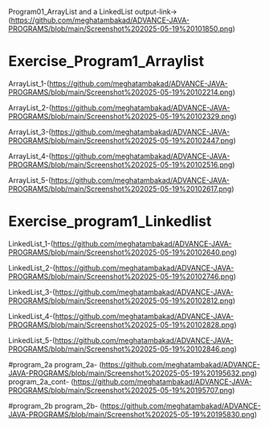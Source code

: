 Program01_ArrayList and a LinkedList output-link->(https://github.com/meghatambakad/ADVANCE-JAVA-PROGRAMS/blob/main/Screenshot%202025-05-19%20101850.png)

# Exercise_Program1_Arraylist

ArrayList_1-(https://github.com/meghatambakad/ADVANCE-JAVA-PROGRAMS/blob/main/Screenshot%202025-05-19%20102214.png)

ArrayList_2-(https://github.com/meghatambakad/ADVANCE-JAVA-PROGRAMS/blob/main/Screenshot%202025-05-19%20102329.png)

ArrayList_3-(https://github.com/meghatambakad/ADVANCE-JAVA-PROGRAMS/blob/main/Screenshot%202025-05-19%20102447.png)  

ArrayList_4-(https://github.com/meghatambakad/ADVANCE-JAVA-PROGRAMS/blob/main/Screenshot%202025-05-19%20102516.png)

ArrayList_5-(https://github.com/meghatambakad/ADVANCE-JAVA-PROGRAMS/blob/main/Screenshot%202025-05-19%20102617.png)

# Exercise_program1_Linkedlist

LinkedList_1-(https://github.com/meghatambakad/ADVANCE-JAVA-PROGRAMS/blob/main/Screenshot%202025-05-19%20102640.png)

LinkedList_2-(https://github.com/meghatambakad/ADVANCE-JAVA-PROGRAMS/blob/main/Screenshot%202025-05-19%20102746.png)

LinkedList_3-(https://github.com/meghatambakad/ADVANCE-JAVA-PROGRAMS/blob/main/Screenshot%202025-05-19%20102812.png)

LinkedList_4-(https://github.com/meghatambakad/ADVANCE-JAVA-PROGRAMS/blob/main/Screenshot%202025-05-19%20102828.png)

LinkedList_5-(https://github.com/meghatambakad/ADVANCE-JAVA-PROGRAMS/blob/main/Screenshot%202025-05-19%20102846.png)

#program_2a
program_2a- (https://github.com/meghatambakad/ADVANCE-JAVA-PROGRAMS/blob/main/Screenshot%202025-05-19%20195632.png)
program_2a_cont- (https://github.com/meghatambakad/ADVANCE-JAVA-PROGRAMS/blob/main/Screenshot%202025-05-19%20195707.png)

#program_2b
program_2b- (https://github.com/meghatambakad/ADVANCE-JAVA-PROGRAMS/blob/main/Screenshot%202025-05-19%20195830.png)
